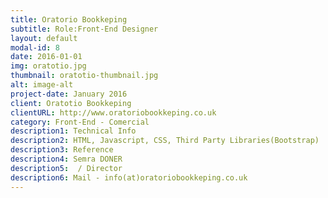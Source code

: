 ```yaml
---
title: Oratorio Bookkeping
subtitle: Role:Front-End Designer
layout: default
modal-id: 8
date: 2016-01-01
img: oratotio.jpg
thumbnail: oratotio-thumbnail.jpg
alt: image-alt
project-date: January 2016
client: Oratotio Bookkeping
clientURL: http://www.oratoriobookkeping.co.uk
category: Front-End - Comercial
description1: Technical Info
description2: HTML, Javascript, CSS, Third Party Libraries(Bootstrap)
description3: Reference
description4: Semra DONER
description5:  / Director
description6: Mail - info(at)oratoriobookkeping.co.uk
---
```

